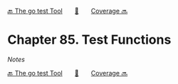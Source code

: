 [🔙 The go test Tool][previous-chapter]&nbsp;&nbsp;&nbsp;&nbsp;&nbsp;&nbsp;&nbsp;[🏡][readme]&nbsp;&nbsp;&nbsp;&nbsp;&nbsp;&nbsp;&nbsp;[Coverage 🔜][upcoming-chapter]

# Chapter 85. Test Functions

_Notes_

[🔙 The go test Tool][previous-chapter]&nbsp;&nbsp;&nbsp;&nbsp;&nbsp;&nbsp;&nbsp;[🏡][readme]&nbsp;&nbsp;&nbsp;&nbsp;&nbsp;&nbsp;&nbsp;[Coverage 🔜][upcoming-chapter]

[readme]: README.md
[previous-chapter]: ch084-the-go-test-tool.md
[upcoming-chapter]: ch086-coverage.md